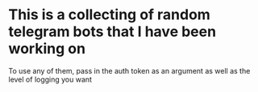 # This is a collecting of random telegram bots that I have been working on

To use any of them, pass in the auth token as an argument as well as the level of logging you want
